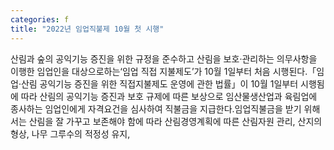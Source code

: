 ```yaml
---
categories: f
title: "2022년 임업직불제 10월 첫 시행"
---
```

산림과 숲의 공익기능 증진을 위한 규정을 준수하고 산림을 보호·관리하는 의무사항을 이행한 임업인을 대상으로하는‘임업 직접 지불제도’가 10월 1일부터 처음 시행된다.「임업·산림 공익기능 증진을 위한 직접지불제도 운영에 관한 법률」이 10월 1일부터 시행됨에 따라 산림의 공익기능 증진과 보호 규제에 따른 보상으로 임산물생산업과 육림업에 종사하는 임업인에게 자격요건을 심사하여 직불금을 지급한다.임업직불금을 받기 위해서는 산림을 잘 가꾸고 보존해야 함에 따라 산림경영계획에 따른 산림자원 관리, 산지의 형상, 나무 그루수의 적정성 유지,